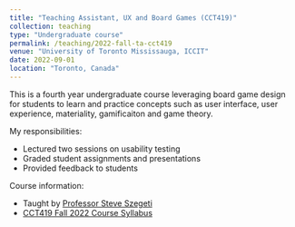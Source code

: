```yaml
---
title: "Teaching Assistant, UX and Board Games (CCT419)"
collection: teaching
type: "Undergraduate course"
permalink: /teaching/2022-fall-ta-cct419
venue: "University of Toronto Mississauga, ICCIT"
date: 2022-09-01
location: "Toronto, Canada"
---
```


This is a fourth year undergraduate course leveraging board game design for students to learn and practice concepts such as user interface, user experience, materiality, gamificaiton and game theory.

My responsibilities:
- Lectured two sessions on usability testing
- Graded student assignments and presentations
- Provided feedback to students

Course information:
- Taught by [Professor Steve Szegeti](https://www.utm.utoronto.ca/iccit/people/steve-szigeti)
- [CCT419 Fall 2022 Course Syllabus](/files/CCT419%20Fall%202022%20Syllabus.pdf)